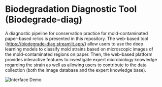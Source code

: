# Biodegradation Diagnostic Tool (Biodegrade-diag)
A diagnostic pipeline for conservation practice for mold-contaminated paper-based relics is presented in this repository. The web-based tool (https://biodegrade-diag.streamlit.app/) allow users to use the deep learning models to classify mold strains based on microscopic images of the mold-contaminated regions on paper. Then, the web-based platform provides interactive features to investigate expert microbiology knowledge regarding the strain as well as allowing users to contribute to the data collection (both the image database and the expert knowledge base).

![Interface Demo](webtooldemo.gif)
